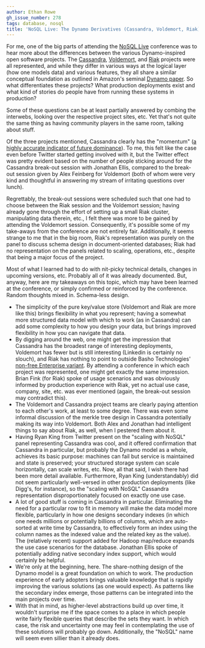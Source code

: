 ```yaml
---
author: Ethan Rowe
gh_issue_number: 278
tags: database, nosql
title: 'NoSQL Live: The Dynamo Derivatives (Cassandra, Voldemort, Riak)'
---
```




For me, one of the big parts of attending the [NoSQL Live](http://nosqlboston.eventbrite.com/) conference was to hear more about the differences between the various Dynamo-inspired open software projects.  The [Cassandra](http://incubator.apache.org/cassandra/), [Voldemort](http://project-voldemort.com/), and [Riak](http://riak.basho.com/) projects were all represented, and while they differ in various ways at the logical layer (how one models data) and various features, they all share a similar conceptual foundation as outlined in Amazon's seminal [Dynamo paper](http://s3.amazonaws.com/AllThingsDistributed/sosp/amazon-dynamo-sosp2007.pdf).  So what differentiates these projects?  What production deployments exist and what kind of stories do people have from running these systems in production?

Some of these questions can be at least partially answered by combing the interwebs, looking over the respective project sites, etc.  Yet that's not quite the same thing as having community players in the same room, talking about stuff.

Of the three projects mentioned, Cassandra clearly has the "momentum" ([a highly accurate indicator of future dominance](http://www.cnn.com/2004/ALLPOLITICS/01/25/elec04.prez.lieberman/index.html)).  To me, this felt like the case even before Twitter started getting involved with it, but the Twitter effect was pretty evident based on the number of people sticking around for the Cassandra break-out session with Jonathan Ellis, compared to the break-out session given by Alex Feinberg for Voldemort (both of whom were very kind and thoughtful in answering my stream of irritating questions over lunch).

Regrettably, the break-out sessions were scheduled such that one had to choose between the Riak session and the Voldemort session; having already gone through the effort of setting up a small Riak cluster, manipulating data therein, etc., I felt there was more to be gained by attending the Voldemort session.  Consequently, it's possible some of my take-aways from the conference are not entirely fair.  Additionally, it seems strange to me that in the big room, Riak's representation was purely on the panel to discuss schema design in document-oriented databases; Riak had no representation on the panels related to scaling, operations, etc., despite that being a major focus of the project.

Most of what I learned had to do with nit-picky technical details, changes in upcoming versions, etc.  Probably all of it was already documented.  But, anyway, here are my takeaways on this topic, which may have been learned at the conference, or simply confirmed or reinforced by the conference.  Random thoughts mixed in.  Schema-less design.

- The simplicity of the pure key/value store (Voldemort and Riak are more like this) brings flexibility in what you represent; having a somewhat more structured data model with which to work (as in Cassandra) can add some complexity to how you design your data, but brings improved flexibility in how you can navigate that data.
- By digging around the web, one might get the impression that Cassandra has the broadest range of interesting deployments, Voldemort has fewer but is still interesting (Linkedin is certainly no slouch), and Riak has nothing to point to outside Basho Technologies' [non-free Enterprise variant](http://basho.com/enterpriseds.html).  By attending a conference in which each project was represented, one might get exactly the same impression.  Brian Fink (for Riak) spoke of usage scenarios and was obviously informed by production experience with Riak, yet no actual use case, company, site, etc. was ever mentioned (again, the break-out session may contradict this).
- The Voldemort and Cassandra project teams are clearly paying attention to each other's work, at least to some degree.  There was even some informal discussion of the merkle tree design in Cassandra potentially making its way into Voldemort.  Both Alex and Jonathan had intelligent things to say about Riak, as well, when I pestered them about it.
- Having Ryan King from Twitter present on the "scaling with NoSQL" panel representing Cassandra was cool, and it offered confirmation that Cassandra in particular, but probably the Dynamo model as a whole, achieves its basic purpose: machines can fail but service is maintained and state is preserved; your structured storage system can scale horizontally, can scale writes, etc.  Now, all that said, I wish there had been more detail available.  Furthermore, Ryan King (understandably) did not seem particularly well-versed in other production deployments (like Digg's, for instance), so the "scaling with NoSQL" Cassandra representation disproportionately focused on exactly one use case.
- A lot of good stuff is coming in Cassandra in particular.  Eliminating the need for a particular row to fit in memory will make the data model more flexible, particularly in how one designs secondary indexes (in which one needs millions or potentially billions of columns, which are auto-sorted at write time by Cassandra, to effectively form an index using the column names as the indexed value and the related key as the value).  The (relatively recent) support added for Hadoop map/reduce expands the use case scenarios for the database.  Jonathan Ellis spoke of potentially adding native secondary index support, which would certainly be helpful.
- We're only at the beginning, here.  The share-nothing design of the Dynamo model is a great foundation on which to work.  The production experience of early adopters brings valuable knowledge that is rapidly improving the various solutions (as one would expect).  As patterns like the secondary index emerge, those patterns can be integrated into the main projects over time.
- With that in mind, as higher-level abstractions build up over time, it wouldn't surprise me if the space comes to a place in which people write fairly flexible queries that describe the sets they want.  In which case, the risk and uncertainty one may feel in contemplating the use of these solutions will probably go down.  Additionally, the "NoSQL" name will seem even sillier than it already does.


